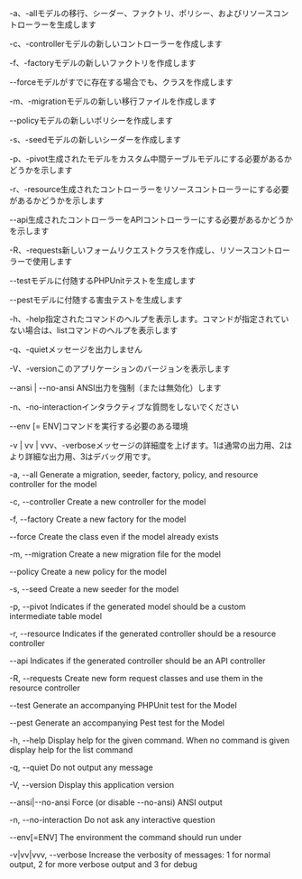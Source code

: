 -a、-allモデルの移行、シーダー、ファクトリ、ポリシー、およびリソースコントローラーを生成します

-c、-controllerモデルの新しいコントローラーを作成します

-f、-factoryモデルの新しいファクトリを作成します

--forceモデルがすでに存在する場合でも、クラスを作成します

-m、-migrationモデルの新しい移行ファイルを作成します

--policyモデルの新しいポリシーを作成します

-s、-seedモデルの新しいシーダーを作成します

-p、-pivot生成されたモデルをカスタム中間テーブルモデルにする必要があるかどうかを示します

 -r、-resource生成されたコントローラーをリソースコントローラーにする必要があるかどうかを示します

--api生成されたコントローラーをAPIコントローラーにする必要があるかどうかを示します

-R、-requests新しいフォームリクエストクラスを作成し、リソースコントローラーで使用します

--testモデルに付随するPHPUnitテストを生成します

--pestモデルに付随する害虫テストを生成します

-h、-help指定されたコマンドのヘルプを表示します。コマンドが指定されていない場合は、listコマンドのヘルプを表示します

-q、-quietメッセージを出力しません

-V、-versionこのアプリケーションのバージョンを表示します

--ansi | --no-ansi ANSI出力を強制（または無効化）します

-n、-no-interactionインタラクティブな質問をしないでください

--env [= ENV]コマンドを実行する必要のある環境
  
-v | vv | vvv、-verboseメッセージの詳細度を上げます。1は通常の出力用、2はより詳細な出力用、3はデバッグ用です。

-a, --all             Generate a migration, seeder, factory, policy, and resource controller for the model

-c, --controller      Create a new controller for the model

-f, --factory         Create a new factory for the model

--force           Create the class even if the model already exists

-m, --migration       Create a new migration file for the model

--policy          Create a new policy for the model

-s, --seed            Create a new seeder for the model

-p, --pivot           Indicates if the generated model should be a custom intermediate table model

 -r, --resource        Indicates if the generated controller should be a resource controller

--api             Indicates if the generated controller should be an API controller

-R, --requests        Create new form request classes and use them in the resource controller

--test            Generate an accompanying PHPUnit test for the Model

--pest            Generate an accompanying Pest test for the Model

-h, --help            Display help for the given command. When no command is given display help for the list command  

-q, --quiet           Do not output any message

-V, --version         Display this application version

--ansi|--no-ansi  Force (or disable --no-ansi) ANSI output

-n, --no-interaction  Do not ask any interactive question

--env[=ENV]       The environment the command should run under
  
-v|vv|vvv, --verbose  Increase the verbosity of messages: 1 for normal output, 2 for more verbose output and 3 for debug
